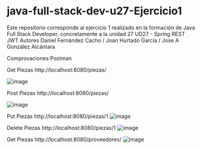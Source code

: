 # java-full-stack-dev-u27-Ejercicio1
Este repositorio corresponde al ejercicio 1 realizado en la formación de Java Full Stack Developer, concretamente a la unidad 27 UD27 - Spring REST JWT Autores Daniel Fernández Cacho / Joan Hurtado García / Jose A González Alcántara

Comprovaciones Postman

Get Piezas
http://localhost:8080/piezas/

![image](https://user-images.githubusercontent.com/65864090/170499664-2b33d21d-1de7-47ba-9905-d109439c7ebe.png)

Post Piezas
http://localhost:8080/piezas/

![image](https://user-images.githubusercontent.com/65864090/170499875-0569b9d9-066a-4696-9663-e3eceac43b91.png)

Put Piezas
http://localhost:8080/piezas/1
![image](https://user-images.githubusercontent.com/65864090/170500067-503a6ee4-ac56-490e-a841-1ff8d6e70269.png)

Delete Piezas
http://localhost:8080/piezas/1
![image](https://user-images.githubusercontent.com/65864090/170500357-6406cc0c-addf-4016-84ff-addde6810e04.png)

Get Piezas
http://localhost:8080/proveedores/
![image](https://user-images.githubusercontent.com/65864090/170501807-77756c42-79db-4f14-99bd-a4f021163c93.png)
